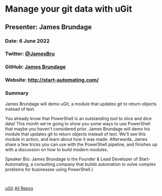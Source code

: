 # Manage your git data with uGit

## Presenter: James Brundage

### Date: 6 June 2022

### Twitter: [@JamesBru](https://twitter.com/JamesBru)

### GitHub: [James Brundage](https://github.com/StartAutomating)

### Website: <http://start-automating.com/>

### Summary

James Brundage will demo uGit, a module that updates git to return objects instead of text.

You already know that PowerShell is an outstanding tool to slice and dice data! This month we're going to show you some ways to use PowerShell that maybe you haven't considered prior. James Brundage will demo his module that updates git to return objects instead of text. We'll see this module in action, and learn about how it was made. Afterwards, James share a few tricks you can use with the PowerShell pipeline, and finishes up with a discussion on how to build modern modules.

Speaker Bio:
James Brundage is the Founder & Lead Developer of Start-Automating, a consulting company that builds automation to solve complex problems for businesses using PowerShell.)

&nbsp;
&nbsp;

[uGit](https://github.com/StartAutomating/ugit)
[All Repos](https://github.com/StartAutomating?tab=repositories)  
